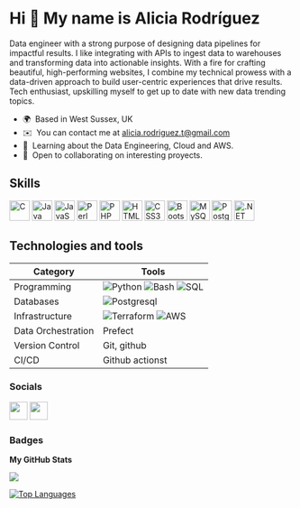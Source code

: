 Hi 👋 My name is Alicia Rodríguez
=================================

Data engineer with a strong purpose of designing data pipelines for impactful results. I like integrating with APIs to ingest data to warehouses and transforming data into actionable insights. With a fire for crafting beautiful, high-performing websites, I combine my technical prowess with a data-driven approach to build user-centric experiences that drive results. Tech enthusiast, upskilling myself to get up to date with new data trending topics.

* 🌍  Based in West Sussex, UK
* ✉️  You can contact me at [alicia.rodriguez.t@gmail.com](mailto:alicia.rodriguez.t@gmail.com)
* 🧠  Learning about the Data Engineering, Cloud and AWS.
* 🤝  Open to collaborating on interesting proyects.

## Skills

<p align="left">
<a href="https://docs.microsoft.com/en-us/cpp/?view=msvc-170" target="_blank" rel="noreferrer"><img src="https://raw.githubusercontent.com/danielcranney/readme-generator/main/public/icons/skills/c-colored.svg" width="36" height="36" alt="C" /></a>
<a href="https://www.oracle.com/java/" target="_blank" rel="noreferrer"><img src="https://raw.githubusercontent.com/danielcranney/readme-generator/main/public/icons/skills/java-colored.svg" width="36" height="36" alt="Java" /></a>
<a href="https://developer.mozilla.org/en-US/docs/Web/JavaScript" target="_blank" rel="noreferrer"><img src="https://raw.githubusercontent.com/danielcranney/readme-generator/main/public/icons/skills/javascript-colored.svg" width="36" height="36" alt="JavaScript" /></a>
<a href="https://www.perl.org/" target="_blank" rel="noreferrer"><img src="https://raw.githubusercontent.com/danielcranney/readme-generator/main/public/icons/skills/perl-colored.svg" width="36" height="36" alt="Perl" /></a>
<a href="https://www.php.net/" target="_blank" rel="noreferrer"><img src="https://raw.githubusercontent.com/danielcranney/readme-generator/main/public/icons/skills/php-colored.svg" width="36" height="36" alt="PHP" /></a>
<a href="https://developer.mozilla.org/en-US/docs/Glossary/HTML5" target="_blank" rel="noreferrer"><img src="https://raw.githubusercontent.com/danielcranney/readme-generator/main/public/icons/skills/html5-colored.svg" width="36" height="36" alt="HTML5" /></a>
<a href="https://www.w3.org/TR/CSS/#css" target="_blank" rel="noreferrer"><img src="https://raw.githubusercontent.com/danielcranney/readme-generator/main/public/icons/skills/css3-colored.svg" width="36" height="36" alt="CSS3" /></a>
<a href="https://getbootstrap.com/" target="_blank" rel="noreferrer"><img src="https://raw.githubusercontent.com/danielcranney/readme-generator/main/public/icons/skills/bootstrap-colored.svg" width="36" height="36" alt="Bootstrap" /></a>
<a href="https://www.mysql.com/" target="_blank" rel="noreferrer"><img src="https://raw.githubusercontent.com/danielcranney/readme-generator/main/public/icons/skills/mysql-colored.svg" width="36" height="36" alt="MySQL" /></a>
<a href="https://www.postgresql.org/" target="_blank" rel="noreferrer"><img src="https://raw.githubusercontent.com/danielcranney/readme-generator/main/public/icons/skills/postgresql-colored.svg" width="36" height="36" alt="PostgreSQL" /></a>
<a href="https://dotnet.microsoft.com/en-us/" target="_blank" rel="noreferrer"><img src="https://raw.githubusercontent.com/danielcranney/readme-generator/main/public/icons/skills/dot-net-colored.svg" width="36" height="36" alt=".NET" /></a>
</p>

## Technologies and tools

| Category | Tools    |
|----------|----------|
| Programming | <img src="https://camo.githubusercontent.com/b389ae495c4f1f5832e01542af24a5c2ae718cf21f9aea06d090e07a6db196bd/68747470733a2f2f696d672e736869656c64732e696f2f62616467652f507974686f6e2d3337373641423f6c6f676f3d707974686f6e266c6f676f436f6c6f723d7768697465267374796c653d666c6174" alt="Python" data-canonical-src="https://img.shields.io/badge/Python-3776AB?logo=python&amp;logoColor=white&amp;style=flat" style="max-width: 100%;"> <img src="https://camo.githubusercontent.com/2d01b97251551a1e30525f2d27f6a098898cc2596da8200b754ddb4561951dbd/68747470733a2f2f696d672e736869656c64732e696f2f62616467652f426173682d3445414132353f6c6f676f3d676e752d62617368266c6f676f436f6c6f723d7768697465267374796c653d666c6174" alt="Bash" data-canonical-src="https://img.shields.io/badge/Bash-4EAA25?logo=gnu-bash&amp;logoColor=white&amp;style=flat" style="max-width: 100%;"> <img src="https://camo.githubusercontent.com/a9915ba902658d636c8a61859012ab9aeba055452480430f5875f008d3772fbb/68747470733a2f2f696d672e736869656c64732e696f2f62616467652f53514c2d3434373941313f6c6f676f3d73716c266c6f676f436f6c6f723d7768697465267374796c653d666c6174" alt="SQL" data-canonical-src="https://img.shields.io/badge/SQL-4479A1?logo=sql&amp;logoColor=white&amp;style=flat" style="max-width: 100%;">  |
| Databases | <img src="https://camo.githubusercontent.com/1d146d65e1a6a70441a919ae311f66b959e6a6401eba5d5c969df999789d0129/68747470733a2f2f696d672e736869656c64732e696f2f62616467652f506f737467726553514c2d3333363739313f6c6f676f3d706f737467726573716c266c6f676f436f6c6f723d7768697465267374796c653d666c6174" alt="Postgresql" data-canonical-src="https://img.shields.io/badge/PostgreSQL-336791?logo=postgresql&amp;logoColor=white&amp;style=flat" style="max-width: 100%;"> |
| Infrastructure | 	<img src="https://camo.githubusercontent.com/1b865913ab4a2382d070966d940fc3a222027409c33d87c6ab2676f5d1e8d0c3/68747470733a2f2f696d672e736869656c64732e696f2f62616467652f5465727261666f726d2d3841344237363f6c6f676f3d7465727261666f726d266c6f676f436f6c6f723d7768697465267374796c653d666c6174" alt="Terraform" data-canonical-src="https://img.shields.io/badge/Terraform-8A4B76?logo=terraform&amp;logoColor=white&amp;style=flat" style="max-width: 100%;"> <img src="https://camo.githubusercontent.com/07e270495f67c17ddc90bddd7c5ba9e32f8e388db66d6fafc363f26842d221f1/68747470733a2f2f696d672e736869656c64732e696f2f62616467652f4157532d3233324633453f6c6f676f3d616d617a6f6e2d617773266c6f676f436f6c6f723d7768697465267374796c653d666c6174" alt="AWS" data-canonical-src="https://img.shields.io/badge/AWS-232F3E?logo=amazon-aws&amp;logoColor=white&amp;style=flat" style="max-width: 100%;"> |
| Data Orchestration | Prefect |
| Version Control | Git, github |
| CI/CD | Github actionst |


### Socials

<p align="left"> <a href="https://www.github.com/alixiazul" target="_blank" rel="noreferrer"><img src="https://raw.githubusercontent.com/danielcranney/readme-generator/main/public/icons/socials/github.svg" width="32" height="32" /></a> <a href="https://www.linkedin.com/in/aliciarodriguezt/" target="_blank" rel="noreferrer"><img src="https://raw.githubusercontent.com/danielcranney/readme-generator/main/public/icons/socials/linkedin.svg" width="32" height="32" /></a></p>

### Badges

<b>My GitHub Stats</b>

<a href="http://www.github.com/alixiazul"><img src="https://github-readme-streak-stats.herokuapp.com/?user=alixiazul&stroke=ffffff&background=1c1917&ring=0891b2&fire=0891b2&currStreakNum=ffffff&currStreakLabel=0891b2&sideNums=ffffff&sideLabels=ffffff&dates=ffffff&hide_border=true" /></a>

<a href="https://github.com/alixiazul" align="left"><img src="https://github-readme-stats.vercel.app/api/top-langs/?username=alixiazul&langs_count=10&title_color=0891b2&text_color=ffffff&icon_color=0891b2&bg_color=1c1917&hide_border=true&locale=en&custom_title=Top%20%Languages" alt="Top Languages" /></a>
